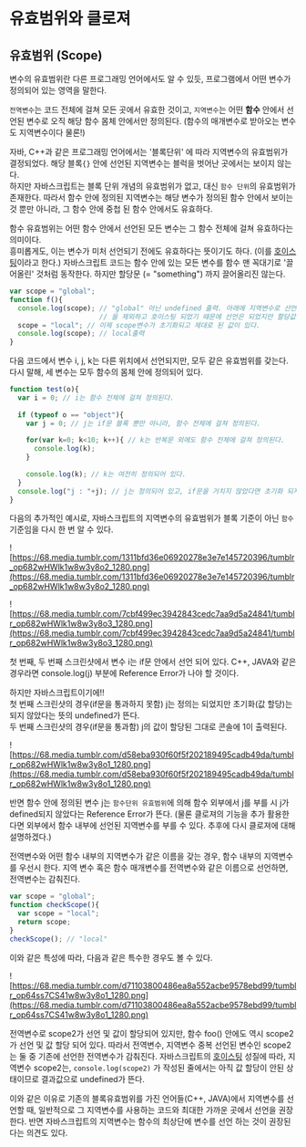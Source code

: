 # 유효범위와 클로져



## 유효범위 (Scope)

변수의 유효범위란 다른 프로그래밍 언어에서도 알 수 있듯, 프로그램에서 어떤 변수가 정의되어 있는 영역을 말한다.

`전역변수`는 코드 전체에 걸쳐 모든 곳에서 유효한 것이고, `지역변수`는 어떤 **함수** 안에서 선언된 변수로 오직 해당 함수 몸체 안에서만 정의된다. (함수의 매개변수로 받아오는 변수도 지역변수이다 물론!)

자바, C++과 같은 프로그래밍 언어에서는 '블록단위' 에 따라 지역변수의 유효범위가 결정되었다. 해당 블록`{}` 안에 선언된 지역변수는 블럭을 벗어난 곳에서는 보이지 않는다. <br>하지만 자바스크립트는 블록 단위 개념의 유효범위가 없고, 대신 `함수 단위`의 유효범위가 존재한다. 따라서 함수 안에 정의된 지역변수는 해당 변수가 정의된 함수 안에서 보이는 것 뿐만 아니라, 그 함수 안에 중첩 된 함수 안에서도 유효하다.

함수 유효범위는 어떤 함수 안에서 선언된 모든 변수는 그 함수 전체에 걸쳐 유효하다는 의미이다. <br>흥미롭게도, 이는 변수가 미처 선언되기 전에도 유효하다는 뜻이기도 하다. (이를 [호이스팅](https://github.com/Shinye/TIL/blob/master/JavaScript/aboutFunction.md#호이스팅hoisting)이라고 한다.) 자바스크립트 코드는 함수 안에 있는 모든 변수를 함수 맨 꼭대기로 '끌어올린' 것처럼 동작한다. 하지만 할당문 (= "something") 까지 끌어올리진 않는다.

```javascript
var scope = "global";
function f(){
  console.log(scope); // "global" 아닌 undefined 출력. 아래에 지역변수로 선언 및 할당된 scope가 할당문
  					  // 을 제외하고 호이스팅 되었기 때문에 선언은 되었지만 할당값은 없는 undefined가 출력
  scope = "local"; // 이제 scope변수가 초기화되고 제대로 된 값이 있다.
  console.log(scope); // local출력
}
```



 다음 코드에서 변수 i, j, k는 다른 위치에서 선언되지만, 모두 같은 유효범위를 갖는다. 다시 말해, 세 변수는 모두 함수의 몸체 안에 정의되어 있다.

```javascript
function test(o){
  var i = 0; // i는 함수 전체에 걸쳐 정의된다.
  
  if (typeof o == "object"){
    var j = 0; // j는 if문 블록 뿐만 아니라, 함수 전체에 걸쳐 정의된다.
  
    for(var k=0; k<10; k++){ // k는 반복문 외에도 함수 전체에 걸쳐 정의된다.
      console.log(k);
    }
    
    console.log(k); // k는 여전히 정의되어 있다.
  }
  console.log("j : "+j); // j는 정의되어 있고, if문을 거치지 않았다면 초기화 되지 않아 undefined일 것.
}
```



다음의 추가적인 예시로, 자바스크립트의 지역변수의 유효범위가 블록 기준이 아닌 `함수` 기준임을 다시 한 번 알 수 있다.

![https://68.media.tumblr.com/1311bfd36e06920278e3e7e145720396/tumblr_op682wHWlk1w8w3y8o2_1280.png](https://68.media.tumblr.com/1311bfd36e06920278e3e7e145720396/tumblr_op682wHWlk1w8w3y8o2_1280.png)

![https://68.media.tumblr.com/7cbf499ec3942843cedc7aa9d5a24841/tumblr_op682wHWlk1w8w3y8o3_1280.png](https://68.media.tumblr.com/7cbf499ec3942843cedc7aa9d5a24841/tumblr_op682wHWlk1w8w3y8o3_1280.png)

첫 번째, 두 번째 스크린샷에서 변수 i는 if문 안에서 선언 되어 있다. C++, JAVA와 같은 경우라면 console.log(j) 부분에 Reference Error가 나야 할 것이다.

하지만 자바스크립트이기에!! <br>첫 번째 스크린샷의 경우(if문을 통과하지 못함) j는 정의는 되었지만 초기화(값 할당)는 되지 않았다는 뜻의 undefined가 뜬다.<br>두 번째 스크린샷의 경우(if문을 통과함) j의 값이 할당된 그대로 콘솔에 1이 출력된다.

![https://68.media.tumblr.com/d58eba930f60f5f202189495cadb49da/tumblr_op682wHWlk1w8w3y8o1_1280.png](https://68.media.tumblr.com/d58eba930f60f5f202189495cadb49da/tumblr_op682wHWlk1w8w3y8o1_1280.png)

반면 함수 안에 정의된 변수 j는 `함수단위 유효범위`에 의해 함수 외부에서 j를 부를 시 j가 defined되지 않았다는 Reference Error가 뜬다. (물론 클로져의 기능을 추가 활용한다면 외부에서 함수 내부에 선언된 지역변수를 부를 수 있다. 추후에 다시 클로져에 대해 설명하겠다.)



전역변수와 어떤 함수 내부의 지역변수가 같은 이름을 갖는 경우, 함수 내부의 지역변수를 우선시 한다. 지역 변수 혹은 함수 매개변수를 전역변수와 같은 이름으로 선언하면, 전역변수는 감춰진다.

```javascript
var scope = "global";
function checkScope(){
  var scope = "local";
  return scope;
}
checkScope(); // "local"
```



이와 같은 특성에 따라, 다음과 같은 특수한 경우도 볼 수 있다.

![https://68.media.tumblr.com/d71103800486ea8a552acbe9578ebd99/tumblr_op64ss7CS41w8w3y8o1_1280.png](https://68.media.tumblr.com/d71103800486ea8a552acbe9578ebd99/tumblr_op64ss7CS41w8w3y8o1_1280.png)

전역변수로 scope2가 선언 및 값이 할당되어 있지만, 함수 foo() 안에도 역시 scope2가 선언 및 값 할당 되어 있다. 따라서 전역변수, 지역변수 중복 선언된 변수인 scope2는 둘 중 기존에 선언한 전역변수가 감춰진다. 자바스크립트의 [호이스팅](https://github.com/Shinye/TIL/blob/master/JavaScript/aboutFunction.md#호이스팅hoisting) 성질에 따라, 지역변수 scope2는, `console.log(scope2)` 가 작성된 줄에서는 아직 값 할당이 안된 상태이므로 결과값으로 undefined가 뜬다.

이와 같은 이유로 기존의 블록유효범위를 가진 언어들(C++, JAVA)에서 지역변수를 선언할 때, 일반적으로 그 지역변수를 사용하는 코드와 최대한 가까운 곳에서 선언을 권장한다. 반면 자바스크립트의 지역변수는 함수의 최상단에 변수를 선언 하는 것이 권장된다는 의견도 있다.